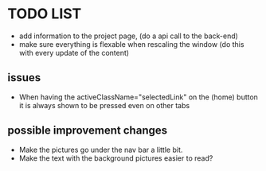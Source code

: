 # TODO LIST

- add information to the project page, (do a api call to the back-end)
- make sure everything is flexable when rescaling the window (do this with every update of the content)

## issues

- When having the activeClassName="selectedLink" on the (home) button it is always shown to be pressed even on other tabs

## possible improvement changes

- Make the pictures go under the nav bar a little bit.
- Make the text with the background pictures easier to read?
